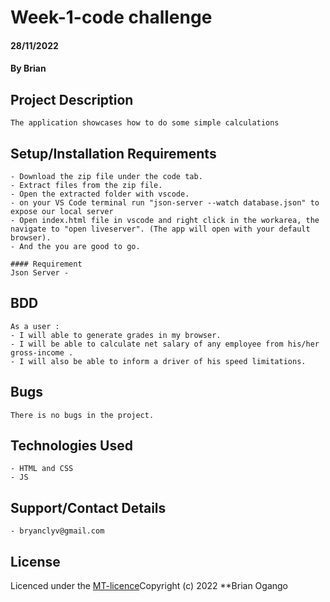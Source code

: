 # Week-1-code challenge
#### 28/11/2022
#### By Brian

## Project Description
    The application showcases how to do some simple calculations

## Setup/Installation Requirements
    - Download the zip file under the code tab.
    - Extract files from the zip file.
    - Open the extracted folder with vscode.
    - on your VS Code terminal run "json-server --watch database.json" to expose our local server
    - Open index.html file in vscode and right click in the workarea, the navigate to "open liveserver". (The app will open with your default browser).
    - And the you are good to go.

    #### Requirement
    Json Server - 

## BDD
    As a user :
    - I will able to generate grades in my browser.
    - I will be able to calculate net salary of any employee from his/her gross-income .
    - I will also be able to inform a driver of his speed limitations.

## Bugs
    There is no bugs in the project.

## Technologies Used
    - HTML and CSS
    - JS
  

## Support/Contact Details
    - bryanclyv@gmail.com
    

## License
Licenced under the [MT-licence]()Copyright (c) 2022 **Brian Ogango